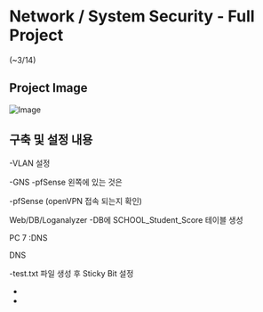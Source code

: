 # Network / System Security - Full Project
(~3/14)

## Project Image

![Image](https://github.com/user-attachments/assets/b335c661-f4c3-47c5-a94a-383c57d3cde5)


## 구축 및 설정 내용
-VLAN 설정

-GNS -pfSense 왼쪽에 있는 것은 

-pfSense (openVPN 접속 되는지 확인)


Web/DB/Loganalyzer -DB에 SCHOOL_Student_Score 테이블 생성


PC 7 :DNS


DNS	

-test.txt 파일 생성 후 Sticky Bit 설정

-

-

 
